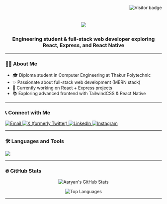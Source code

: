 
<p align="right">
 <img src="https://visitor-badge.laobi.icu/badge?page_id=aaryanparkar.aaryanparkar&color=blue&title=Visitors" alt="Visitor badge"/>
</p>

<h1 align="center">
  <p align="center">
  <img src="https://readme-typing-svg.herokuapp.com?font=Doto&weight=700&size=38&duration=2550&pause=1000&color=blue&center=true&vCenter=true&width=600&lines=Hello!;नमस्कार;नमस्ते;I'm+Aaryan+Parkar;Welcome+to+my+GitHub" />
</p>
</h1>
<h3 align="center">Engineering student & full-stack web developer exploring React, Express, and React Native</h3>


---

<h3 align="left">👩‍💻 About Me</h3>
<ul>
  <li>🎓 Diploma student in Computer Engineering at Thakur Polytechnic</li>
  <li>✨ Passionate about full-stack web development (MERN stack)</li>
  <li>📝 Currently working on React + Express projects</li>
  <li>📚 Exploring advanced frontend with TailwindCSS & React Native</li>
</ul>

---

<h3 align="left">📞 Connect with Me</h3>
<p align="left">
      <a href="https://mail.google.com/mail/?view=cm&to=aaryanparkar9@gmail.com">
      <img src="https://img.shields.io/badge/Gmail-D14836?style=for-the-badge&logo=gmail&logoColor=white" alt="Email"/>
    </a>
  <a href="https://x.com/AaryaNParkar9" target="_blank">
  <img src="https://img.shields.io/badge/X-000000?style=for-the-badge&logo=x&logoColor=white" alt="X (formerly Twitter)" />
</a>
  </a>
  <a href="https://www.linkedin.com/in/aaryan-parkar-577a88271/" target="_blank">
    <img src="https://img.shields.io/badge/LinkedIn-0077B5?style=for-the-badge&logo=linkedin&logoColor=white" alt="LinkedIn"/>
  </a>
  <a href="https://www.instagram.com/p_aaryan09/" target="_blank">
    <img src="https://img.shields.io/badge/Instagram-E4405F?style=for-the-badge&logo=instagram&logoColor=white" alt="Instagram"/>
  </a>
</p>

---

<h3 align="left">🛠 Languages and Tools</h3>
<p align="left">
  <img src="https://skillicons.dev/icons?i=html,css,js,react,nodejs,express,mongodb,mysql,java,python,c,cpp,figma,androidstudio,reactnative" />
</p>

---

<h3 align="left">🔥 GitHub Stats</h3>
<p align="center">
  <img src="https://github-readme-stats.vercel.app/api?username=aaryanparkar&show_icons=true&theme=dracula" alt="Aaryan's GitHub Stats"/>
</p>
<!-- <p align="center">
  <img src="https://github-readme-streak-stats.herokuapp.com/?user=aaryanparkar&theme=dracula&hide_border=true" alt="GitHub Streak" />
</p> -->
<p align="center">
  <img src="https://github-readme-stats.vercel.app/api/top-langs?username=aaryanparkar&layout=compact&theme=dracula" alt="Top Languages"/>
</p>

---
